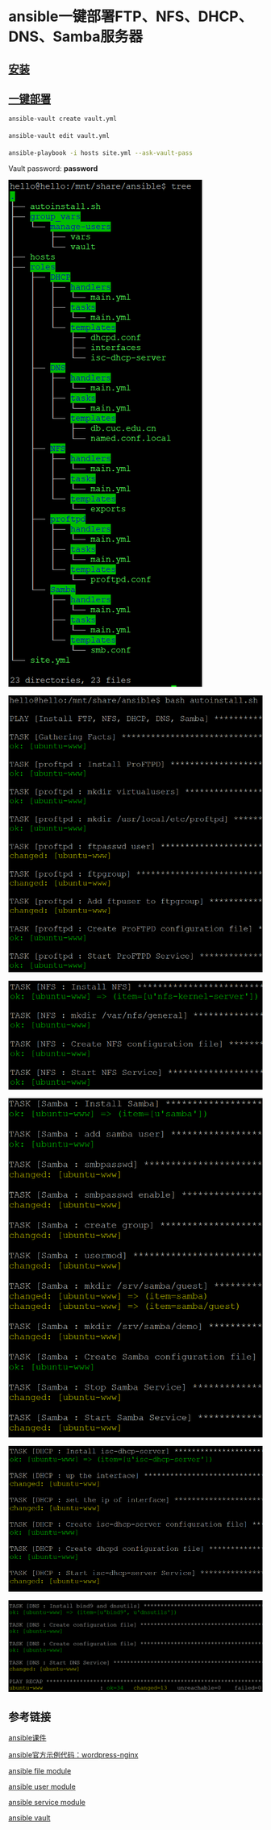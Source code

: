 # ansible一键部署FTP、NFS、DHCP、DNS、Samba服务器

## [安装](http://docs.ansible.com/ansible/latest/installation_guide/intro_installation.html#control-machine-requirements)

## [一键部署](ansible/)
```bash
ansible-vault create vault.yml

ansible-vault edit vault.yml

ansible-playbook -i hosts site.yml --ask-vault-pass

```
Vault password: **password**

![](images/2.PNG)

![](images/3.PNG)

![](images/4.PNG)

![](images/5.PNG)

![](images/6.PNG)

![](images/7.PNG)

## 参考链接
[ansible课件](http://sec.cuc.edu.cn/huangwei/course/LinuxSysAdmin/ansible.md.html#/)

[ansible官方示例代码：wordpress-nginx](https://github.com/ansible/ansible-examples/tree/master/wordpress-nginx)

[ansible file module](http://docs.ansible.com/ansible/latest/modules/file_module.html)

[ansible user module](http://docs.ansible.com/ansible/latest/modules/user_module.html)

[ansible service module](http://docs.ansible.com/ansible/latest/modules/service_module.html)

[ansible vault](https://docs.ansible.com/ansible/2.4/vault.html)
